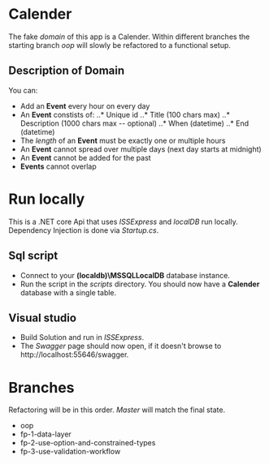# Calender
The fake *domain* of this app is a Calender. Within different branches the starting branch *oop* will slowly be refactored to a functional setup.

## Description of Domain

You can:
* Add an **Event** every hour on every day
* An **Event** constists of:
..* Unique id
..* Title (100 chars max)
..* Description (1000 chars max -- optional)
..* When (datetime)
..* End (datetime)
* The *length* of an **Event** must be exactly one or multiple hours
* An **Event** cannot spread over multiple days (next day starts at midnight)
* An **Event** cannot be added for the past
* **Events** cannot overlap

# Run locally
This is a .NET core Api that uses *ISSExpress* and *localDB* run locally. Dependency Injection is done via *Startup.cs*.

## Sql script

* Connect to your **(localdb)\\MSSQLLocalDB** database instance.
* Run the script in the *scripts* directory. You should now have a **Calender** database with a single table.

## Visual studio

* Build Solution and run in *ISSExpress*.
* The *Swagger* page should now open, if it doesn't browse to http://localhost:55646/swagger.

# Branches

Refactoring will be in this order. *Master* will match the final state.

* oop
* fp-1-data-layer
* fp-2-use-option-and-constrained-types
* fp-3-use-validation-workflow